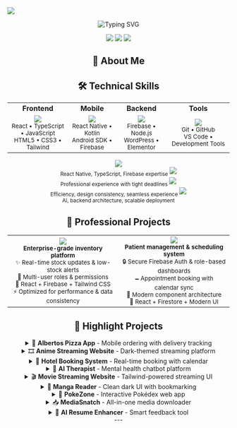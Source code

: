 
<img src="https://capsule-render.vercel.app/api?type=waving&color=gradient&customColorList=12&height=200&section=header&text=Hi%20there%20—%20I'm%20Ellie%20👋&fontSize=40&fontColor=ffffff&animation=fadeIn" style="display: block; margin: 0 auto;" />

<p align="center">
  <img src="https://readme-typing-svg.demolab.com?font=Fira+Code&size=24&duration=3000&pause=1000&color=4FC3F7&center=true&vCenter=true&width=600&lines=Full-stack+Mobile+%26+Web+Developer;Fast+Delivery+%7C+Clean+Code+%7C+Real+Solutions;Always+Learning+%7C+Always+Growing" alt="Typing SVG" />
</p>

<p align="center">
  <img src="https://img.shields.io/badge/Focus-Production%20Ready%20Apps-blue?style=for-the-badge&logo=rocket&logoColor=white" />
  <img src="https://img.shields.io/badge/Passion-Efficiency%20%26%20UX-green?style=for-the-badge&logo=heart&logoColor=white" />
  <img src="https://img.shields.io/badge/Status-Available%20for%20Projects-brightgreen?style=for-the-badge&logo=check&logoColor=white" />
</p>

<h2 align="center">🚀 About Me</h2> <div align="center">
  <h2>🛠️ Technical Skills</h2>
</div>
<div align="center">
  <table>
    <tr>
      <td align="center"><b>Frontend</b></td>
      <td align="center"><b>Mobile</b></td>
      <td align="center"><b>Backend</b></td>
      <td align="center"><b>Tools</b></td>
    </tr>
    <tr>
      <td align="center">
        <img src="https://skillicons.dev/icons?i=react,typescript,javascript,html,css,tailwind" />
        <br />
        <sub>React • TypeScript • JavaScript<br />HTML5 • CSS3 • Tailwind</sub>
      </td>
      <td align="center">
        <img src="https://skillicons.dev/icons?i=react,kotlin,android,firebase" />
        <br />
        <sub>React Native • Kotlin<br />Android SDK • Firebase</sub>
      </td>
      <td align="center">
        <img src="https://skillicons.dev/icons?i=firebase,nodejs,wordpress" />
        <br />
        <sub>Firebase • Node.js<br />WordPress • Elementor</sub>
      </td>
      <td align="center">
        <img src="https://skillicons.dev/icons?i=git,github,vscode" />
        <br />
        <sub>Git • GitHub<br />VS Code • Development Tools</sub>
      </td>
    </tr>
  </table>
</d...
[truncated]

<table align="center">
  <tr>
    <td>
      <img src="https://img.shields.io/badge/🔧-Building%20Production%20Apps-4FC3F7?style=for-the-badge" /><br />
      <sub>React Native, TypeScript, Firebase expertise</sub>
    </td>
    <td>
      <img src="https://img.shields.io/badge/🧠-Business%20Critical%20Systems-FF6B6B?style=for-the-badge" /><br />
      <sub>Professional experience with tight deadlines</sub>
    </td>
  </tr>
  <tr>
    <td>
      <img src="https://img.shields.io/badge/🚀-UX%20%26%20Performance-4ECDC4?style=for-the-badge" /><br />
      <sub>Efficiency, design consistency, seamless experience</sub>
    </td>
    <td>
      <img src="https://img.shields.io/badge/🛠%ef%b8%8f-Always%20Learning-FFE66D?style=for-the-badge" /><br />
      <sub>AI, backend architecture, scalable deployment</sub>
    </td>
  </tr>
</table>

<h2 align="center">💼 Professional Projects</h2>

<table align="center">
  <tr>
    <td width="50%" align="center">
      <img src="https://img.shields.io/badge/🏢-Inventory%20Management%20System-2196F3?style=for-the-badge" /><br />
      <sub><b>Enterprise-grade inventory platform</b></sub><br />
      <sub>✨ Real-time stock updates & low-stock alerts</sub><br />
      <sub>👥 Multi-user roles & permissions</sub><br />
      <sub>🔧 React + Firebase + Tailwind CSS</sub><br />
      <sub>⚡ Optimized for performance & data consistency</sub>
    </td>
    <td width="50%" align="center">
      <img src="https://img.shields.io/badge/🏥-PTMS%20Medical%20Platform-4CAF50?style=for-the-badge" /><br />
      <sub><b>Patient management & scheduling system</b></sub><br />
      <sub>🔒 Secure Firebase Auth & role-based dashboards</sub><br />
      <sub>🗕️ Appointment booking with calendar sync</sub><br />
      <sub>📇 Modern component architecture</sub><br />
      <sub>🔧 React + Firestore + Modern UI</sub>
    </td>
  </tr>
</table>

<div align="center">
  <h2>🌟 Highlight Projects</h2>
</div>
<div align="center">
  <details>
    <summary>🍕 <b>Albertos Pizza App</b> - Mobile ordering with delivery tracking</summary>
    <br />
    <img src="https://img.shields.io/badge/Platform-Android-3DDC84?style=flat-square&logo=android&logoColor=white" />
    <img src="https://img.shields.io/badge/Language-Kotlin-7F52FF?style=flat-square&logo=kotlin&logoColor=white" />
    <img src="https://img.shields.io/badge/Backend-Firebase-FFCA28?style=flat-square&logo=firebase&logoColor=black" />
    <br />
    <sub>Mobile ordering system with delivery tracking and live menu updates</sub>
  </details>
  <details>
    <summary>🎞️ <b>Anime Streaming Website</b> - Dark-themed streaming platform</summary>
    <br />
    <img src="https://img.shields.io/badge/Frontend-React-61DAFB?style=flat-square&logo=react&logoColor=black" />
    <img src="https://img.shields.io/badge/Styling-Tailwind%20CSS-38B2AC?style=flat-square&logo=tailwind-css&logoColor=white" />
    <img src="https://img.shields.io/badge/Features-Search%20%26%20Preview-FF6B6B?style=flat-square" />
    <br />
    <sub>Dark-themed, mobile-friendly anime website with categories and video previews</sub>
  </details>
  <details>
    <summary>🏨 <b>Hotel Booking System</b> - Real-time booking with calendar</summary>
    <br />
    <img src="https://img.shields.io/badge/Platform-Android-3DDC84?style=flat-square&logo=android&logoColor=white" />
    <img src="https://img.shields.io/badge/Database-Firestore-FFCA28?style=flat-square&logo=firebase&logoColor=black" />
    <img src="https://img.shields.io/badge/Features-Real%20Time-4FC3F7?style=flat-square" />
    <br />
    <sub>Hotel booking app with room types, calendar picker, and real-time availability</sub>
  </details>
  <details>
    <summary>💬 <b>AI Therapist</b> - Mental health chatbot platform</summary>
    <br />
    <img src="https://img.shields.io/badge/AI-Chatbot-9C27B0?style=flat-square&logo=openai&logoColor=white" />
    <img src="https://img.shields.io/badge/Purpose-Mental%20Health-E91E63?style=flat-square&logo=heart&logoColor=white" />
    <img src="https://img.shields.io/badge/Features-Journaling-FF9800?style=flat-square" />
    <br />
    <sub>AI chatbot web app for mental health check-ins and journaling sessions</sub>
  </details>
  <details>
    <summary>🎬 <b>Movie Streaming Website</b> - Tailwind-powered streaming UI</summary>
    <br />
    <img src="https://img.shields.io/badge/UI-Tailwind%20CSS-38B2AC?style=flat-square&logo=tailwind-css&logoColor=white" />
    <img src="https://img.shields.io/badge/Features-Filter%20%26%20Preview-2196F3?style=flat-square" />
    <img src="https://img.shields.io/badge/Experience-Streaming-FF5722?style=flat-square" />
    <br />
    <sub>Modern UI for watching, filtering, and previewing movies online</sub>
  </details>
  <details>
    <summary>📖 <b>Manga Reader</b> - Clean dark UI with bookmarking</summary>
    <br />
    <img src="https://img.shields.io/badge/Theme-Dark%20UI-424242?style=flat-square&logo=moon&logoColor=white" />
    <img src="https://img.shields.io/badge/Features-Bookmarking-4CAF50?style=flat-square&logo=bookmark&logoColor=white" />
    <img src="https://img.shields.io/badge/UX-Clean%20Navigation-00BCD4?style=flat-square" />
    <br />
    <sub>Clean, dark UI for manga reading with bookmarking and wishlisting</sub>
  </details>
  <details>
    <summary>🧩 <b>PokeZone</b> - Interactive Pokédex web app</summary>
    <br />
    <img src="https://img.shields.io/badge/API-Pokemon%20API-FFCA28?style=flat-square&logo=pokemon&logoColor=black" />
    <img src="https://img.shields.io/badge/Features-Stats%20%26%20Types-4FC3F7?style=flat-square" />
    <img src="https://img.shields.io/badge/Interactive-Evolutions-9C27B0?style=flat-square" />
    <br />
    <sub>Interactive Pokédex for browsing Pokémon stats, types, and evolutions</sub>
  </details>
  <details>
    <summary>📥 <b>MediaSnatch</b> - All-in-one media downloader</summary>
    <br />
    <img src="https://img.shields.io/badge/Platform-Multi%20Social-FF6B6B?style=flat-square&logo=social&logoColor=white" />
    <img src="https://img.shields.io/badge/Support-Facebook%20%7C%20YouTube%20%7C%20TikTok%20%7C%20Instagram-4267B2?style=flat-square" />
    <br />
    <sub>All-in-one downloader app for major social media platforms</sub>
  </details>
  <details>
    <summary>📄 <b>AI Resume Enhancer</b> - Smart feedback tool</summary>
    <br />
    <img src="https://img.shields.io/badge/AI-Resume%20Analysis-9C27B0?style=flat-square&logo=openai&logoColor=white" />
    <img src="https://img.shields.io/badge/Features-Actionable%20Feedback-4CAF50?style=flat-square" />
    <img src="https://img.shields.io/badge/Upload-File%20Processing-FF9800?style=flat-square" />
    <br />
    <sub>Smart AI tool providing actionable feedback for uploaded resumes</sub>
  </details>
</div>
---


